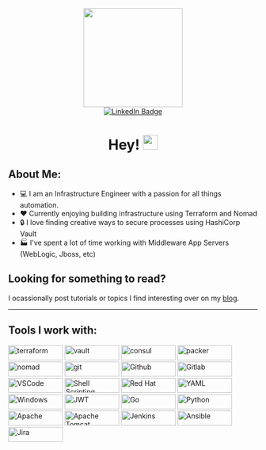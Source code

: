 <div id="header" align="center">
  <img src="https://github.com/user-attachments/assets/dd3a4292-f3d6-445f-98c5-757b1ded583b" width="200"/>
  <div id="badges">
    <a href="https://www.linkedin.com/in/chris-lamendola-114b7161">
      <img src="https://img.shields.io/badge/LinkedIn-blue?style=for-the-badge&logo=linkedin&logoColor=white" alt="LinkedIn Badge"/>
    </a>
    <h1>
       Hey!
      <img src="https://media.giphy.com/media/hvRJCLFzcasrR4ia7z/giphy.gif" width="30px"/>
    </h1>
  </div>
</div>


## About Me:
- :computer: I am an Infrastructure Engineer with a passion for all things automation. 
- :hearts: Currently enjoying building infrastructure using Terraform and Nomad
- :lock: I love finding creative ways to secure processes using HashiCorp Vault
- :factory: I've spent a lot of time working with Middleware App Servers (WebLogic, Jboss, etc)

## Looking for something to read?

I ocassionally post tutorials or topics I find interesting over on my [blog](https://chrislamendola.com/). 

---
<h2>Tools I work with:</h2>
<p>
  <img alt="terraform" src="https://img.shields.io/badge/Terraform-7B42BC?style=for-the-badge&logo=Terraform&logoColor=white" width="110" height="30" />
  <img alt="vault" src="https://img.shields.io/badge/Vault-FFD814?style=for-the-badge&logo=Vault&logoColor=black" width="110" height="30" />
  <img alt="consul" src="https://img.shields.io/badge/Consul-E03875?style=for-the-badge&logo=Consul&logoColor=white" width="110" height="30" />
  <img alt="packer" src="https://img.shields.io/badge/packer-%23E7EEF0.svg?style=for-the-badge&logo=packer&logoColor=%2302A8EF" width="110" height="30" />
  <img alt="nomad" src="https://img.shields.io/badge/nomad-%60DEA9.svg?style=for-the-badge&logo=nomad&logoColor=%2302A8EF" width="110" height="30" />
  <img alt="git" src="https://img.shields.io/badge/-Git-F05032?style=flat-square&logo=git&logoColor=white" width="110" height="30" />
  <img alt="Github" src="https://img.shields.io/badge/GitHub-%23121011.svg?style=flat-square&logo=Github&logoColor=white" width="110" height="30"/>
  <img alt="Gitlab" src="https://img.shields.io/badge/GitLab-%23323330.svg?style=flat-square&logo=Gitlab&logoColor=%23F7DF1E" width="110" height="30"/>
  <img alt="VSCode" src="https://img.shields.io/badge/Visual_Studio-5C2D91?style=for-the-badge&logo=visual%20studio%20code&logoColor=white" width="110" height="30"/>
  <img alt="Shell Scripting" src="https://img.shields.io/badge/Shell_script-%23121011.svg?style=flat-square&logo=gnu-bash&logoColor=white" width="110" height="30"/>
  <img alt="Red Hat" src="https://img.shields.io/badge/RedHat-E95420?style=flat-square&logo=redhat&logoColor=white" width="110" height="30"/>
  <img alt="YAML" src="https://img.shields.io/badge/-Yaml-F05032?style=flat-square&logo=Yaml&logoColor=white" width="110" height="30" />
  <img alt="Windows" src="https://img.shields.io/badge/Microsoft-666666?style=for-the-badge&logo=microsoft&logoColor=white" width="110" height="30" />
  <img alt="JWT" src="https://img.shields.io/badge/JWT-black?style=for-the-badge&logo=JSON%20web%20tokens" width="110" height="30"/>
  <img alt="Go" src="https://img.shields.io/badge/go-%2300ADD8.svg?style=for-the-badge&logo=go&logoColor=white" width="110" height="30"/>
  <img alt="Python" src="https://img.shields.io/badge/python-3670A0?style=for-the-badge&logo=python&logoColor=ffdd54" width="110" height="30"/>
  <img alt="Apache" src="https://img.shields.io/badge/apache-%23D42029.svg?style=for-the-badge&logo=apache&logoColor=white" width="110" height="30"/>
  <img alt="Apache Tomcat" src="https://img.shields.io/badge/apache%20tomcat-%23F8DC75.svg?style=for-the-badge&logo=apache-tomcat&logoColor=black" width="110" height="30"/>
  <img alt="Jenkins" src="https://img.shields.io/badge/jenkins-%232C5263.svg?style=for-the-badge&logo=jenkins&logoColor=white" width="110" height="30"/>
  <img alt="Ansible" src="https://img.shields.io/badge/ansible-%231A1918.svg?style=for-the-badge&logo=ansible&logoColor=white" width="110" height="30"/>
  <img alt="Jira" src="https://img.shields.io/badge/jira-%230A0FFF.svg?style=for-the-badge&logo=jira&logoColor=white" width="110" height="30"/>
</p>
